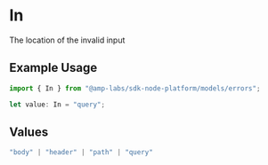 # In

The location of the invalid input

## Example Usage

```typescript
import { In } from "@amp-labs/sdk-node-platform/models/errors";

let value: In = "query";
```

## Values

```typescript
"body" | "header" | "path" | "query"
```